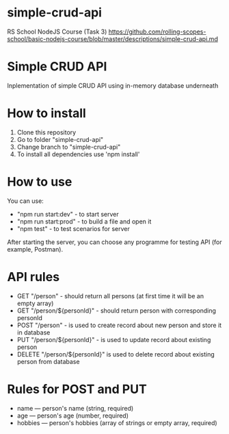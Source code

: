 # simple-crud-api
RS School NodeJS Course (Task 3) https://github.com/rolling-scopes-school/basic-nodejs-course/blob/master/descriptions/simple-crud-api.md

# Simple CRUD API
Inplementation of simple CRUD API using in-memory database underneath

# How to install
1. Clone this repository
2. Go to folder "simple-crud-api"
2. Change branch to "simple-crud-api"
3. To install all dependencies use 'npm install'

# How to use

You can use:
* "npm run start:dev" - to start server
* "npm run start:prod" - to build a file and open it
* "npm test" - to test scenarios for server

After starting the server, you can choose any programme for testing API (for example, Postman).

# API rules
* GET "/person" - should return all persons (at first time it will be an empty array)
* GET "/person/${personId}" - should return person with corresponding personId
* POST "/person" - is used to create record about new person and store it in database
* PUT "/person/${personId}" - is used to update record about existing person
* DELETE "/person/${personId}" is used to delete record about existing person from database

# Rules for POST and PUT
* name — person's name (string, required)
* age — person's age (number, required)
* hobbies — person's hobbies (array of strings or empty array, required)